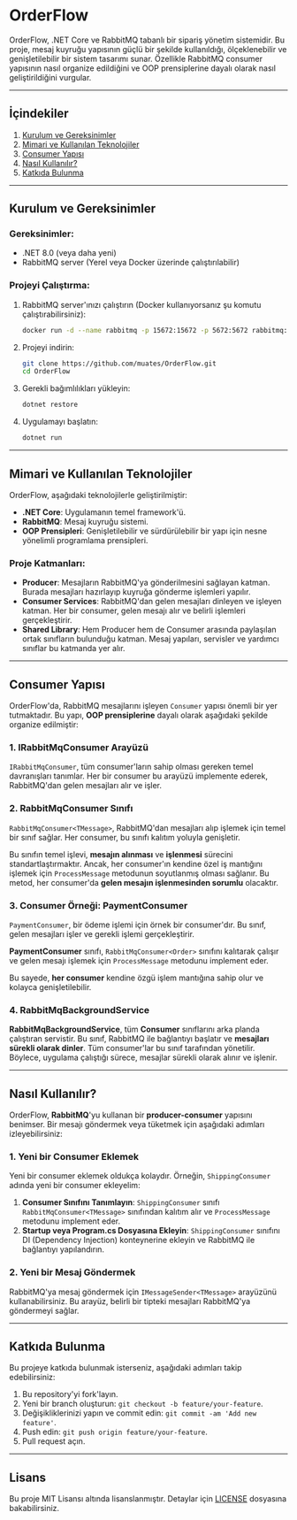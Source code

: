 # OrderFlow

OrderFlow, .NET Core ve RabbitMQ tabanlı bir sipariş yönetim sistemidir. Bu proje, mesaj kuyruğu yapısının güçlü bir şekilde kullanıldığı, ölçeklenebilir ve genişletilebilir bir sistem tasarımı sunar. Özellikle RabbitMQ consumer yapısının nasıl organize edildiğini ve OOP prensiplerine dayalı olarak nasıl geliştirildiğini vurgular.

---

## İçindekiler

1. [Kurulum ve Gereksinimler](#kurulum-ve-gereksinimler)
2. [Mimari ve Kullanılan Teknolojiler](#mimari-ve-kullanılan-teknolojiler)
3. [Consumer Yapısı](#consumer-yapısı)
4. [Nasıl Kullanılır?](#nasıl-kullanılır)
5. [Katkıda Bulunma](#katkıda-bulunma)

---

## Kurulum ve Gereksinimler

### Gereksinimler:
- .NET 8.0 (veya daha yeni)
- RabbitMQ server (Yerel veya Docker üzerinde çalıştırılabilir)

### Projeyi Çalıştırma:

1. RabbitMQ server'ınızı çalıştırın (Docker kullanıyorsanız şu komutu çalıştırabilirsiniz):
    ```bash
    docker run -d --name rabbitmq -p 15672:15672 -p 5672:5672 rabbitmq:management
    ```
2. Projeyi indirin:
    ```bash
    git clone https://github.com/muates/OrderFlow.git
    cd OrderFlow
    ```
3. Gerekli bağımlılıkları yükleyin:
    ```bash
    dotnet restore
    ```
4. Uygulamayı başlatın:
    ```bash
    dotnet run
    ```

---

## Mimari ve Kullanılan Teknolojiler

OrderFlow, aşağıdaki teknolojilerle geliştirilmiştir:
- **.NET Core**: Uygulamanın temel framework'ü.
- **RabbitMQ**: Mesaj kuyruğu sistemi.
- **OOP Prensipleri**: Genişletilebilir ve sürdürülebilir bir yapı için nesne yönelimli programlama prensipleri.

### Proje Katmanları:
- **Producer**: Mesajların RabbitMQ'ya gönderilmesini sağlayan katman. Burada mesajları hazırlayıp kuyruğa gönderme işlemleri yapılır.
- **Consumer Services**: RabbitMQ'dan gelen mesajları dinleyen ve işleyen katman. Her bir consumer, gelen mesajı alır ve belirli işlemleri gerçekleştirir.
- **Shared Library**: Hem Producer hem de Consumer arasında paylaşılan ortak sınıfların bulunduğu katman. Mesaj yapıları, servisler ve yardımcı sınıflar bu katmanda yer alır.

---

## Consumer Yapısı

OrderFlow'da, RabbitMQ mesajlarını işleyen `Consumer` yapısı önemli bir yer tutmaktadır. Bu yapı, **OOP prensiplerine** dayalı olarak aşağıdaki şekilde organize edilmiştir:

### 1. **IRabbitMqConsumer Arayüzü**
`IRabbitMqConsumer`, tüm consumer'ların sahip olması gereken temel davranışları tanımlar. Her bir consumer bu arayüzü implemente ederek, RabbitMQ'dan gelen mesajları alır ve işler.

### 2. **RabbitMqConsumer<TMessage> Sınıfı**
`RabbitMqConsumer<TMessage>`, RabbitMQ'dan mesajları alıp işlemek için temel bir sınıf sağlar. Her consumer, bu sınıfı kalıtım yoluyla genişletir.

Bu sınıfın temel işlevi, **mesajın alınması** ve **işlenmesi** sürecini standartlaştırmaktır. Ancak, her consumer'ın kendine özel iş mantığını işlemek için `ProcessMessage` metodunun soyutlanmış olması sağlanır. Bu metod, her consumer'da **gelen mesajın işlenmesinden sorumlu** olacaktır.

### 3. **Consumer Örneği: PaymentConsumer**
`PaymentConsumer`, bir ödeme işlemi için örnek bir consumer'dır. Bu sınıf, gelen mesajları işler ve gerekli işlemi gerçekleştirir.

**PaymentConsumer** sınıfı, `RabbitMqConsumer<Order>` sınıfını kalıtarak çalışır ve gelen mesajı işlemek için `ProcessMessage` metodunu implement eder.

Bu sayede, **her consumer** kendine özgü işlem mantığına sahip olur ve kolayca genişletilebilir.

### 4. **RabbitMqBackgroundService**
**RabbitMqBackgroundService**, tüm **Consumer** sınıflarını arka planda çalıştıran servistir. Bu sınıf, RabbitMQ ile bağlantıyı başlatır ve **mesajları sürekli olarak dinler**. Tüm consumer'lar bu sınıf tarafından yönetilir. Böylece, uygulama çalıştığı sürece, mesajlar sürekli olarak alınır ve işlenir.

---

## Nasıl Kullanılır?

OrderFlow, **RabbitMQ**'yu kullanan bir **producer-consumer** yapısını benimser. Bir mesajı göndermek veya tüketmek için aşağıdaki adımları izleyebilirsiniz:

### 1. Yeni bir Consumer Eklemek

Yeni bir consumer eklemek oldukça kolaydır. Örneğin, `ShippingConsumer` adında yeni bir consumer ekleyelim:

1. **Consumer Sınıfını Tanımlayın**: `ShippingConsumer` sınıfı `RabbitMqConsumer<TMessage>` sınıfından kalıtım alır ve `ProcessMessage` metodunu implement eder.
2. **Startup veya Program.cs Dosyasına Ekleyin**: `ShippingConsumer` sınıfını DI (Dependency Injection) konteynerine ekleyin ve RabbitMQ ile bağlantıyı yapılandırın.

### 2. Yeni bir Mesaj Göndermek

RabbitMQ'ya mesaj göndermek için `IMessageSender<TMessage>` arayüzünü kullanabilirsiniz. Bu arayüz, belirli bir tipteki mesajları RabbitMQ'ya göndermeyi sağlar.

---

## Katkıda Bulunma

Bu projeye katkıda bulunmak isterseniz, aşağıdaki adımları takip edebilirsiniz:
1. Bu repository'yi fork'layın.
2. Yeni bir branch oluşturun: `git checkout -b feature/your-feature`.
3. Değişikliklerinizi yapın ve commit edin: `git commit -am 'Add new feature'`.
4. Push edin: `git push origin feature/your-feature`.
5. Pull request açın.

---

## Lisans

Bu proje MIT Lisansı altında lisanslanmıştır. Detaylar için [LICENSE](LICENSE) dosyasına bakabilirsiniz.
